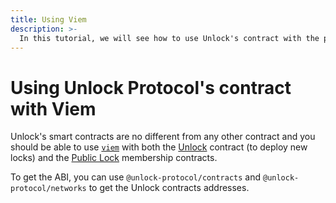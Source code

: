 ```yaml
---
title: Using Viem
description: >-
  In this tutorial, we will see how to use Unlock's contract with the popular viem library.
---
```


# Using Unlock Protocol's contract with Viem

Unlock's smart contracts are no different from any other contract and you should be able to use [`viem`](https://viem.sh/) with both the [Unlock](../../core-protocol/unlock/) contract (to deploy new locks) and the [Public Lock](../../core-protocol/public-lock/) membership contracts.

To get the ABI, you can use `@unlock-protocol/contracts` and `@unlock-protocol/networks` to get the Unlock contracts addresses.
